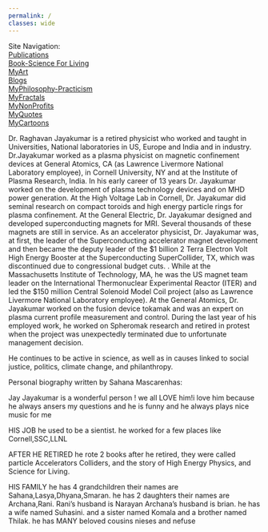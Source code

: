 ```yaml
---
permalink: /
classes: wide
---
```


Site Navigation:    
[Publications](https://jayjayakumar.com/publications/)    
[Book-Science For Living](https://jayjayakumar.com/scienceforliving/)    
[MyArt](https://jayjayakumar.com/art_work/)    
[Blogs](https://jayjayakumar.com/blog/)    
[MyPhilosophy-Practicism](https://jayjayakumar.com/practicism/)    
[MyFractals](https://jayjayakumar.com/fractals/)     
[MyNonProfits](https://jayjayakumar.com/philanthropy/)    
[MyQuotes](https://jayjayakumar.com/quotes/)    
[MyCartoons](https://jayjayakumar.com/kartoons/)    


Dr. Raghavan Jayakumar is a retired physicist who worked and taught in Universities, National laboratories in US, Europe and India and in industry. Dr.Jayakumar worked as a plasma physicist on magnetic confinement devices at General Atomics, CA (as Lawrence Livermore National Laboratory employee), in Cornell University, NY and at the Institute of Plasma Research, India. In his early career of 13 years Dr. Jayakumar worked on the development of plasma technology devices and on MHD power generation. At the High Voltage Lab in Cornell, Dr. Jayakumar did seminal research on compact toroids and high energy particle rings for plasma confinement. At the General Electric, Dr. Jayakumar designed and developed superconducting magnets for MRI. Several thousands of these magnets are still in service. As an accelerator physicist, Dr. Jayakumar was, at first, the leader of the Superconducting accelerator magnet development and then became the  deputy leader of the $1 billion 2 Terra Electron Volt High Energy Booster at the Superconducting SuperCollider, TX, which was discontinued due to congressional budget cuts. . While at the Massachusetts Institute of Technology, MA, he was the US magnet team leader on the International Thermonuclear Experimental Reactor (ITER) and led the $150 million Central Solenoid Model Coil project (also as Lawrence Livermore National Laboratory employee).  At the General Atomics, Dr. Jayakumar worked on the fusion device tokamak and was an expert on plasma current profile measurement and control. During the last year of his employed work, he worked on  Spheromak research and retired in protest when the project was unexpectedly terminated due to unfortunate management decision. 

He continues to be active in science, as well as in causes linked to social justice, politics, climate change, and philanthropy.

Personal biography written by Sahana Mascarenhas:
 
Jay Jayakumar is a wonderful person ! we all LOVE him!i love him because he always ansers my questions and he is funny and he always plays nice music for me
 
HIS JOB
he used to be a sientist. he worked for a few places like Cornell,SSC,LLNL
 
AFTER HE RETIRED
he rote 2 books after he retired, they were called particle Accelerators Colliders, and the story of High Energy Physics, and Science for Living.
 
HIS FAMILY
he has 4 grandchildren their names are Sahana,Lasya,Dhyana,Smaran.
he has 2 daughters their names are Archana,Rani. Rani’s husband is Narayan Archana’s husband is brian.  he has a wife named Suhasini.  and a sister  named Komala and a brother named Thilak.
he has MANY beloved cousins nieses and nefuse
